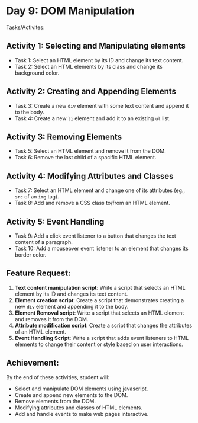 # Day 9: DOM Manipulation 
Tasks/Activites: 

## Activity 1: Selecting and Manipulating elements
 - Task 1: Select an HTML element by its ID and change its text content.
 - Task 2: Select an HTML elements by its class and change its background color. 

## Activity 2: Creating and Appending Elements
 - Task 3: Create a new `div` element with some text content and append it to the body. 
 - Task 4: Create a new `li` element and add it to an existing `ul` list. 

## Activity 3: Removing Elements
 - Task 5: Select an HTML element and remove it from the DOM. 
 - Task 6: Remove the last child of a spacific HTML element. 

## Activity 4: Modifying Attributes and Classes
 - Task 7: Select an HTML element and change one of its attributes (eg., `src` of an `img` tag).
 - Task 8: Add and remove a CSS class to/from an HTML element. 

## Activity 5: Event Handling 
 - Task 9: Add a click event listener to a button that changes the text content of a paragraph. 
 - Task 10: Add a mouseover event listener to an element that changes its border color. 

## Feature Request: 
 1. <b>Text content manipulation script</b>: Write a script that selects an HTML element by its ID and changes its text content.
 2. <b>Element creation script</b>: Create a script that demonstrates creating a new `div` element and appending it to the body.
 3. <b>Element Removal script</b>: Write a script that selects an HTML element and removes it from the DOM. 
 4. <b>Attribute modification script</b>: Create a script that changes the attributes of an HTML element.
 5. <b>Event Handling Script</b>: Write a script that adds event listeners to HTML elements to change their content or style based on user interactions. 

## Achievement: 
By the end of these activities, student will: 
 - Select and manipulate DOM elements using javascript. 
 - Create and append new elements to the DOM. 
 - Remove elements from the DOM. 
 - Modifying attributes and classes of HTML elements. 
 - Add and handle events to make web pages interactive. 
 
